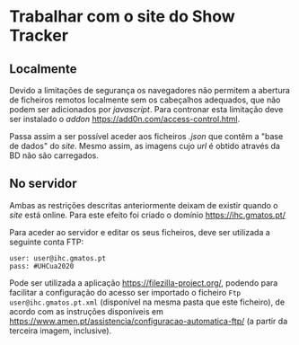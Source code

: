 #  Trabalhar com o site do Show Tracker



## Localmente

Devido a limitações de segurança os navegadores não permitem a abertura de ficheiros remotos localmente sem os cabeçalhos adequados, que não podem ser adicionados por *javascript*. Para contronar esta limitação deve ser instalado o *addon* https://add0n.com/access-control.html.

Passa assim a ser possível aceder aos ficheiros *.json* que contêm a "base de dados" do *site*. Mesmo assim, as imagens cujo *url* é obtido através da BD não são carregados.



## No servidor

Ambas as restrições descritas anteriormente deixam de existir quando o *site* está online. Para este efeito foi criado o domínio https://ihc.gmatos.pt/

Para aceder ao servidor e editar os seus ficheiros, deve ser utilizada a seguinte conta FTP:

```
user: user@ihc.gmatos.pt
pass: #UHCua2020
```

Pode ser utilizada a aplicação https://filezilla-project.org/, podendo para facilitar a configuração do acesso ser importado o ficheiro `Ftp user@ihc.gmatos.pt.xml` (disponível na mesma pasta que este ficheiro), de acordo com as instruções disponíveis em https://www.amen.pt/assistencia/configuracao-automatica-ftp/ (a partir da terceira imagem, inclusive).
